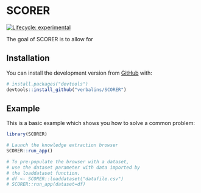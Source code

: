 
<!-- README.md is generated from README.Rmd. Please edit that file -->

# SCORER

<!-- badges: start -->

[![Lifecycle:
experimental](https://img.shields.io/badge/lifecycle-experimental-orange.svg)](https://lifecycle.r-lib.org/articles/stages.html#experimental)
<!-- badges: end -->

The goal of SCORER is to allow for

## Installation

You can install the development version from
[GitHub](https://github.com/) with:

``` r
# install.packages("devtools")
devtools::install_github("verbalins/SCORER")
```

## Example

This is a basic example which shows you how to solve a common problem:

``` r
library(SCORER)

# Launch the knowledge extraction browser
SCORER::run_app()

# To pre-populate the browser with a dataset, 
# use the dataset parameter with data imported by
# the loaddataset function.
# df <- SCORER::loaddataset("datafile.csv")
# SCORER::run_app(dataset=df)
```
